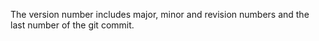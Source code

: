 The version number includes major, minor and revision numbers and the last number of the git commit.